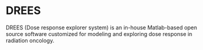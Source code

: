 DREES
=====

DREES (Dose response explorer system) is an in-house Matlab-based open source software customized for modeling and exploring dose response in radiation oncology. 